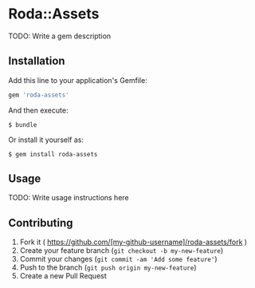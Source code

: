 # Roda::Assets

TODO: Write a gem description

## Installation

Add this line to your application's Gemfile:

```ruby
gem 'roda-assets'
```

And then execute:

    $ bundle

Or install it yourself as:

    $ gem install roda-assets

## Usage

TODO: Write usage instructions here

## Contributing

1. Fork it ( https://github.com/[my-github-username]/roda-assets/fork )
2. Create your feature branch (`git checkout -b my-new-feature`)
3. Commit your changes (`git commit -am 'Add some feature'`)
4. Push to the branch (`git push origin my-new-feature`)
5. Create a new Pull Request
